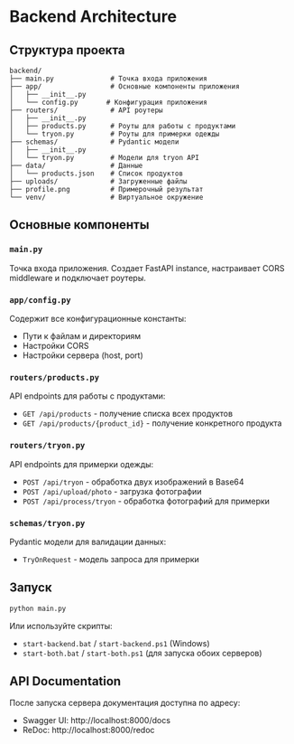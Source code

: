 # Backend Architecture

## Структура проекта

```
backend/
├── main.py              # Точка входа приложения
├── app/                 # Основные компоненты приложения
│   ├── __init__.py
│   └── config.py       # Конфигурация приложения
├── routers/             # API роутеры
│   ├── __init__.py
│   ├── products.py      # Роуты для работы с продуктами
│   └── tryon.py         # Роуты для примерки одежды
├── schemas/             # Pydantic модели
│   ├── __init__.py
│   └── tryon.py         # Модели для tryon API
├── data/                # Данные
│   └── products.json    # Список продуктов
├── uploads/             # Загруженные файлы
├── profile.png          # Примерочный результат
└── venv/                # Виртуальное окружение
```

## Основные компоненты

### `main.py`
Точка входа приложения. Создает FastAPI instance, настраивает CORS middleware и подключает роутеры.

### `app/config.py`
Содержит все конфигурационные константы:
- Пути к файлам и директориям
- Настройки CORS
- Настройки сервера (host, port)

### `routers/products.py`
API endpoints для работы с продуктами:
- `GET /api/products` - получение списка всех продуктов
- `GET /api/products/{product_id}` - получение конкретного продукта

### `routers/tryon.py`
API endpoints для примерки одежды:
- `POST /api/tryon` - обработка двух изображений в Base64
- `POST /api/upload/photo` - загрузка фотографии
- `POST /api/process/tryon` - обработка фотографий для примерки

### `schemas/tryon.py`
Pydantic модели для валидации данных:
- `TryOnRequest` - модель запроса для примерки

## Запуск

```bash
python main.py
```

Или используйте скрипты:
- `start-backend.bat` / `start-backend.ps1` (Windows)
- `start-both.bat` / `start-both.ps1` (для запуска обоих серверов)

## API Documentation

После запуска сервера документация доступна по адресу:
- Swagger UI: http://localhost:8000/docs
- ReDoc: http://localhost:8000/redoc

